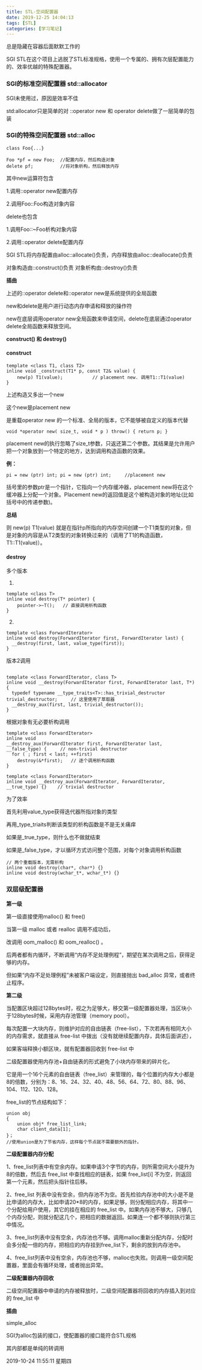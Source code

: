 ```yaml
---
title: STL-空间配置器
date: 2019-12-25 14:04:13
tags: [STL]
categories: [学习笔记]
---
```


 总是隐藏在容器后面默默工作的

<!--more-->

SGI STL在这个项目上逃脱了STL标准规格，使用一个专属的、拥有次层配置能力的、效率优越的特殊配置器。

### SGI的标准空间配置器 std::allocator

SGI未使用过，原因是效率不佳

std:allocator只是简单的对 ::operator new 和 operator delete做了一层简单的包装

### SGI的特殊空间配置器 std::alloc


```
class Foo{...}

Foo *pf = new Foo;  //配置内存，然后构造对象
delete pf;          //将对象析构，然后释放内存
```

其中new运算符包含

1.调用::operator new配置内存

2.调用Foo::Foo构造对象内容


delete也包含

1.调用Foo::~Foo析构对象内容

2.调用::operator delete配置内存


SGI STL将内存配置由alloc::allocate()负责，内存释放由alloc::deallocate()负责

对象构造由::construct()负责 对象析构由::destroy()负责

**插曲**

上述的::operator delete和::operator new是系统提供的全局函数

new和delete是用户进行动态内存申请和释放的操作符

new在底层调用operator new全局函数来申请空间，delete在底层通过operator delete全局函数来释放空间。


**construct() 和 destroy()**

#### construct

```
template <class T1, class T2>
inline void _construct(T1* p, const T2& value) {
    new(p) T1(value);           // placement new. 调用T1::T1(value)
}
```

上述构造又多出一个new

这个new是placement new

是重载operator new 的一个标准、全局的版本，它不能够被自定义的版本代替

```
void *operator new( size_t, void * p ) throw() { return p; }
```

placement new的执行忽略了size_t参数，只返还第二个参数。其结果是允许用户把一个对象放到一个特定的地方，达到调用构造函数的效果。

**例：**

```
pi = new (ptr) int; pi = new (ptr) int;     //placement new
```

括号里的参数ptr是一个指针，它指向一个内存缓冲器，placement new将在这个缓冲器上分配一个对象。Placement new的返回值是这个被构造对象的地址(比如括号中的传递参数)。

**总结**

则 new(p) T1(value) 就是在指针p所指向的内存空间创建一个T1类型的对象，但是对象的内容是从T2类型的对象转换过来的（调用了T1的构造函数，T1::T1(value)）。



#### destroy

多个版本

1.

```
template <class T>
inline void destroy(T* pointer) {
    pointer->~T();   // 直接调用析构函数
}
```

2.

```
template <class ForwardIterator>
inline void destroy(ForwardIterator first, ForwardIterator last) {
  __destroy(first, last, value_type(first));
}
```

版本2调用

```

template <class ForwardIterator, class T>
inline void __destroy(ForwardIterator first, ForwardIterator last, T*) {
  typedef typename __type_traits<T>::has_trivial_destructor trivial_destructor;     // 这里使用了萃取器
  __destroy_aux(first, last, trivial_destructor());
}
```

根据对象有无必要析构调用

```
template <class ForwardIterator>
inline void
__destroy_aux(ForwardIterator first, ForwardIterator last, __false_type) {     // non-trivial destructor
  for ( ; first < last; ++first)
    destroy(&*first);   // 逐个调用析构函数
}
 
template <class ForwardIterator> 
inline void __destroy_aux(ForwardIterator, ForwardIterator, __true_type) {}    // trivial destructor
```

为了效率

首先利用value_type获得迭代器所指对象的类型

再用_type_triaits<T>判断该类型的析构函数是不是无关痛痒

如果是_true_type，则什么也不做就结束

如果是_false_type，才以循环方式访问整个范围，对每个对象调用析构函数



```
// 两个重载版本，无需析构
inline void destroy(char*, char*) {}
inline void destroy(wchar_t*, wchar_t*) {}
```

### 双层级配置器

**第一级**

第一级直接使用malloc() 和 free()

当第一级 malloc 或者 realloc 调用不成功后，

改调用 oom_malloc() 和 oom_realloc() 。

后两者都有内循环，不断调用“内存不足处理例程”，期望在某次调用之后，获得足够的内存。

但如果“内存不足处理例程”未被客户端设定，则直接抛出 bad_alloc 异常，或者终止程序。


**第二级**

当配置区块超过128bytes时，视之为足够大，移交第一级配置器处理，当区块小于128bytes时候，采用内存池管理（memory pool）。

每次配置一大块内存，则维护对应的自由链表（free-list），下次若再有相同大小的内存需求，就直接从 free-list 中拨出（没有就继续配置内存，具体后面讲述），

如果客端释换小额区块，就有配置器回收到 free-list 中


二级配置器使用内存池+自由链表的形式避免了小块内存带来的碎片化，

它是用一个16个元素的自由链表（free_list）来管理的，每个位置的内存大小都是8的倍数，分别为：8、16、24、32、40、48、56、64、72、80、88、96、104、112、120、128。

free_list的节点结构如下：

```
union obj
{
	union obj* free_list_link;
	char client_data[1];
}；
//使用union是为了节省内存，这样每个节点就不需要额外的指针。
```

**二级配置器内存分配**

1、free_list列表中有空余内存。如果申请3个字节的内存，则所需空间大小提升为8的倍数，然后去 free_list 中查找相应的链表，如果 free_list[i] 不为空，则返回第一个元素，然后把头指针往后移。

2、free_list 列表中没有空余，但内存池不为空。首先检验内存池中的大小是不是比申请的内存大，比如申请20*8的内存，如果足够，则分配相应内存，将其中一个分配给用户使用，其它的挂在相应的 free_list 中。如果内存池不够大，只够几个内存分配，则就分配这几个，把相应的数据返回。如果连一个都不够则执行第三中情况。

3、free_list列表中没有空余，内存池也不够。调用malloc重新分配内存，分配时会多分配一倍的内存，把相应的内存挂到free_list下，剩余的放到内存池中。

4、free_list列表中没有空余，内存池也不够，malloc也失败。则调用一级空间配置器，里面会有循环处理，或者抛出异常。

**二级配置器内存回收**

二级空间配置器中申请的内存被释放时，二级空间配置器将回收的内存插入到对应的 free_list 中

**插曲**

simple_alloc

SGI为alloc包装的接口，使配置器的接口能符合STL规格

其内部都是单纯的转调用




2019-10-24 11:55:11 星期四